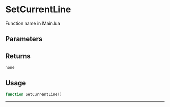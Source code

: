 # SetCurrentLine
Function name in Main.lua
## Parameters

## Returns
`none`
## Usage
```lua
function SetCurrentLine()
```
---
